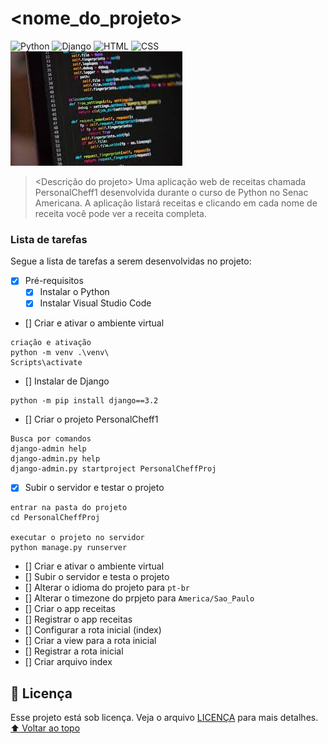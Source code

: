# <nome_do_projeto>
<!---Esses são exemplos. Veja https://shields.io para outras pessoas ou para personalizar este conjunto de escudos. Você pode querer incluir dependências, status do projeto e informações de licença aqui--->
![Python](https://img.shields.io/badge/Python-14354C?style=for-the-badge&logo=python&logoColor=white)
![Django](https://img.shields.io/badge/Django-092E20?style=for-the-badge&logo=django&logoColor=white)
![HTML](https://img.shields.io/badge/HTML5-E34F26?style=for-the-badge&logo=html5&logoColor=white)
![CSS](https://img.shields.io/badge/CSS3-1572B6?style=for-the-badge&logo=css3&logoColor=white)
<img src="exemplo.jfif" alt="exemplo imagem">
> <Descrição do projeto>
Uma aplicação web de receitas chamada PersonalCheff1 desenvolvida durante o curso de Python no Senac Americana. A aplicação listará receitas e clicando em cada nome de receita você pode ver a receita completa.

### Lista de tarefas
Segue a lista de tarefas a serem desenvolvidas no projeto:
- [X] Pré-requisitos
    - [X] Instalar o Python
    - [X] Instalar Visual Studio Code
- [] Criar e ativar o ambiente virtual
```
criação e ativação
python -m venv .\venv\
Scripts\activate
```

- [] Instalar de Django
```
python -m pip install django==3.2
```
- [] Criar o projeto PersonalCheff1
```
Busca por comandos
django-admin help
django-admin.py help
django-admin.py startproject PersonalCheffProj
```
- [X] Subir o servidor e testar o projeto
```
entrar na pasta do projeto
cd PersonalCheffProj

executar o projeto no servidor 
python manage.py runserver
```
- [] Criar e ativar o ambiente virtual 
- [] Subir o servidor e testa o projeto 
- [] Alterar o idioma do projeto para `pt-br` 
- [] Alterar o timezone do prpjeto para `America/Sao_Paulo`
- [] Criar o app receitas
- [] Registrar  o app receitas
- [] Configurar a rota inicial (index)
- [] Criar a view  para a rota inicial
- [] Registrar a rota inicial
- [] Criar arquivo index


    

## 📝 Licença
Esse projeto está sob licença. Veja o arquivo [LICENÇA](LICENSE.md) para mais detalhes.
[⬆ Voltar ao topo](#nome-do-projeto)<br>